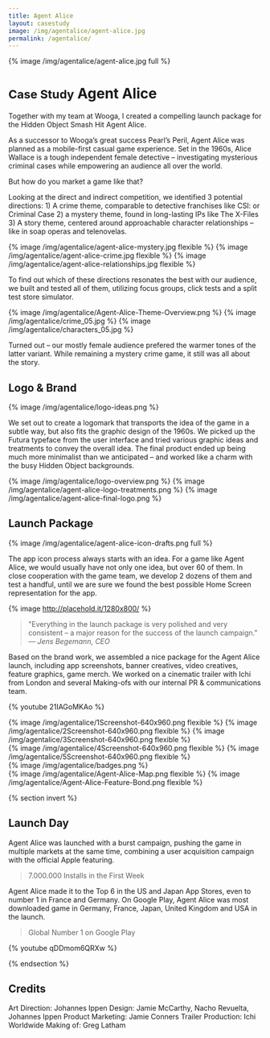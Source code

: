 ```yaml
---
title: Agent Alice
layout: casestudy
image: /img/agentalice/agent-alice.jpg
permalink: /agentalice/
---
```


<style>
  @import url(/css/casestudy.css)
</style>

{% image /img/agentalice/agent-alice.jpg full %}

# <small>Case Study</small> Agent Alice

Together with my team at Wooga, I created a compelling launch package for the Hidden Object Smash Hit Agent Alice.

As a successor to Wooga’s great success Pearl’s Peril, Agent Alice was planned as a mobile-first casual game experience. Set in the 1960s, Alice Wallace is a tough independent female detective – investigating mysterious criminal cases while empowering an audience all over the world.

But how do you market a game like that? 

Looking at the direct and indirect competition, we identified 3 potential directions: 1) A crime theme, comparable to detective franchises like CSI: or Criminal Case 2) a mystery theme, found in long-lasting IPs like The X-Files 3) A story theme, centered around approachable character relationships – like in soap operas and telenovelas. 


<div class="gallery-row gallery-full">
{% image /img/agentalice/agent-alice-mystery.jpg flexible %}
{% image /img/agentalice/agent-alice-crime.jpg flexible %}
{% image /img/agentalice/agent-alice-relationships.jpg flexible %}
</div>

To find out which of these directions resonates the best with our audience, we built and tested all of them, utilizing focus groups, click tests and a split test store simulator.

{% image /img/agentalice/Agent-Alice-Theme-Overview.png %}
{% image /img/agentalice/crime_05.jpg %}
{% image /img/agentalice/characters_05.jpg %}

Turned out – our mostly female audience prefered the warmer tones of the latter variant. While remaining a mystery crime game, it still was all about the story.

## Logo & Brand

{% image /img/agentalice/logo-ideas.png %}

We set out to create a logomark that transports the idea of the game in a subtle way, but also fits the graphic design of the 1960s. We picked up the Futura typeface from the user interface and tried various graphic ideas and treatments to convey the overall idea. The final product ended up being much more minimalist than we anticipated – and worked like a charm with the busy Hidden Object backgrounds.

{% image /img/agentalice/logo-overview.png %}
{% image /img/agentalice/agent-alice-logo-treatments.png %}
{% image /img/agentalice/agent-alice-final-logo.png %}

## Launch Package

{% image /img/agentalice/agent-alice-icon-drafts.png full %}

The app icon process always starts with an idea. For a game like Agent Alice, we would usually have not only one idea, but over 60 of them. In close cooperation with the game team, we develop 2 dozens of them and test a handful, until we are sure we found the best possible Home Screen representation for the app.

{% image http://placehold.it/1280x800/ %}

> "Everything in the launch package is very polished and very consistent – a major reason for the success of the launch campaign." *— Jens Begemann, CEO*

Based on the brand work, we assembled a nice package for the Agent Alice launch, including app screenshots, banner creatives, video creatives, feature graphics, game merch. We worked on a cinematic trailer with Ichi from London and several Making-ofs with our internal PR & communications team.

{% youtube 21IAGoMKAo %}
<div class="gallery-row">
{% image /img/agentalice/1Screenshot-640x960.png flexible %}
{% image /img/agentalice/2Screenshot-640x960.png flexible %}
{% image /img/agentalice/3Screenshot-640x960.png flexible %}
</div>
<div class="gallery-row">
{% image /img/agentalice/4Screenshot-640x960.png flexible %}
{% image /img/agentalice/5Screenshot-640x960.png flexible %}
</div>
{% image /img/agentalice/badges.png %}
<div class="gallery-row">
{% image /img/agentalice/Agent-Alice-Map.png flexible %}
{% image /img/agentalice/Agent-Alice-Feature-Bond.png flexible %}
</div>

{% section invert %}

## Launch Day

Agent Alice was launched with a burst campaign, pushing the game in multiple markets at the same time, combining a user acquisition campaign with the official Apple featuring.

> 7.000.000 Installs in the First Week

Agent Alice made it to the Top 6 in the US and Japan App Stores, even to number 1 in France and Germany. On Google Play, Agent Alice was most downloaded game in Germany, France, Japan, United Kingdom and USA in the launch.

> Global Number 1 on Google Play

{% youtube qDDmom6QRXw %}

{% endsection %}

## Credits

Art Direction: Johannes Ippen
Design: Jamie McCarthy, Nacho Revuelta, Johannes Ippen
Product Marketing: Jamie Conners
Trailer Production: Ichi Worldwide
Making of: Greg Latham